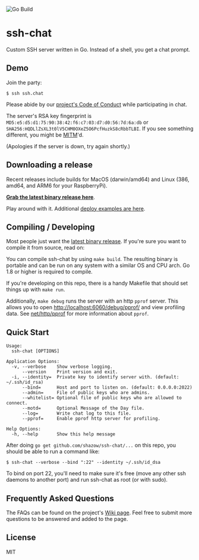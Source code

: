 ![Go Build](https://github.com/antonilol/ssh-chat/actions/workflows/go.yml/badge.svg)


# ssh-chat

Custom SSH server written in Go. Instead of a shell, you get a chat prompt.

## Demo

Join the party:

```
$ ssh ssh.chat
```

Please abide by our [project's Code of Conduct](https://github.com/shazow/ssh-chat/blob/master/CODE_OF_CONDUCT.md) while participating in chat.

The server's RSA key fingerprint is `MD5:e5:d5:d1:75:90:38:42:f6:c7:03:d7:d0:56:7d:6a:db` or `SHA256:HQDLlZsXL3t0lV5CHM0OXeZ5O6PcfHuzkS8cRbbTLBI`. If you see something different, you might be [MITM](https://en.wikipedia.org/wiki/Man-in-the-middle_attack)'d.

(Apologies if the server is down, try again shortly.)


## Downloading a release

Recent releases include builds for MacOS (darwin/amd64) and Linux (386,
amd64, and ARM6 for your RaspberryPi).

**[Grab the latest binary release here](https://github.com/shazow/ssh-chat/releases/)**.

Play around with it. Additional [deploy examples are here](https://github.com/shazow/ssh-chat/wiki/Deployment).


## Compiling / Developing

Most people just want the [latest binary release](https://github.com/shazow/ssh-chat/releases/). If you're sure you want to compile it from source, read on:

You can compile ssh-chat by using `make build`. The resulting binary is portable and
can be run on any system with a similar OS and CPU arch. Go 1.8 or higher is required to compile.

If you're developing on this repo, there is a handy Makefile that should set
things up with `make run`.

Additionally, `make debug` runs the server with an http `pprof` server. This allows you to open
[http://localhost:6060/debug/pprof/]() and view profiling data. See
[net/http/pprof](http://golang.org/pkg/net/http/pprof/) for more information about `pprof`.


## Quick Start

```
Usage:
  ssh-chat [OPTIONS]

Application Options:
  -v, --verbose    Show verbose logging.
      --version    Print version and exit.
  -i, --identity=  Private key to identify server with. (default: ~/.ssh/id_rsa)
      --bind=      Host and port to listen on. (default: 0.0.0.0:2022)
      --admin=     File of public keys who are admins.
      --whitelist= Optional file of public keys who are allowed to connect.
      --motd=      Optional Message of the Day file.
      --log=       Write chat log to this file.
      --pprof=     Enable pprof http server for profiling.

Help Options:
  -h, --help       Show this help message
```

After doing `go get github.com/shazow/ssh-chat/...` on this repo, you should be able
to run a command like:

```
$ ssh-chat --verbose --bind ":22" --identity ~/.ssh/id_dsa
```

To bind on port 22, you'll need to make sure it's free (move any other ssh
daemons to another port) and run ssh-chat as root (or with sudo).

## Frequently Asked Questions

The FAQs can be found on the project's [Wiki page](https://github.com/shazow/ssh-chat/wiki/FAQ).
Feel free to submit more questions to be answered and added to the page.

## License

MIT
